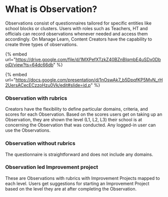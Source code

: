 # What is Observation?

Observations consist of questionnaires tailored for specific entities like school blocks or clusters. Users with roles such as Teachers, HT and officials can record observations whenever needed and access them accordingly. On Manage Learn, Content Creators have the capability to create three types of observations.

{% embed url="https://drive.google.com/file/d/1MXPefXTzkZ40BZnBIqmbE4uSDx0DbojD/view?ts=64dc66db" %}

{% embed url="https://docs.google.com/presentation/d/1nOswAk7_b5DpqfKP5MvN_rH2UersACecECzzoHzu0Vk/edit#slide=id.p" %}

### Observation with rubrics

Creators have the flexibility to define particular domains, criteria, and scores for each Observation. Based on the scores users get on taking up an Observation, they are shown the level (L1, L2, L3) their school is at concerning the Observation that was conducted. Any logged-in user can use the Observations.

### Observation without rubrics

The questionnaire is straightforward and does not include any domains.

### Observation led Improvement project <a href="#observation-let-imporvment" id="observation-let-imporvment"></a>

These are Observations with rubrics with Improvement Projects mapped to each level. Users get suggestions for starting an Improvement Project based on the level they are at after completing the Observation.
